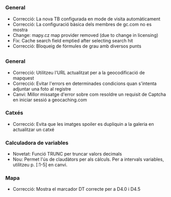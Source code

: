 ##

### General
- Correcció: La nova TB configurada en mode de visita automàticament
- Correcció: La configuració bàsica dels membres de gc.com no es mostra
- Change: mapy.cz map provider removed (due to change in licensing)
- Fix: Cache search field emptied after selecting search hit
- Correcció: Bloqueig de fórmules de grau amb diversos punts

##

### General
- Correcció: Utilitzeu l'URL actualitzat per a la geocodificació de mapquest
- Correcció: Evitar l'errors en determinades condicions quan s'intenta adjuntar una foto al registre
- Canvi: Millor missatge d'error sobre com resoldre un requisit de Captcha en iniciar sessió a geocaching.com

### Catxés
- Correcció: Evita que les imatges spoiler es dupliquin a la galeria en actualitzar un catxé

### Calculadora de variables
- Novetat: Funció TRUNC per truncar valors decimals
- Nou: Permet l'ús de claudàtors per als càlculs. Per a intervals variables, utilitzeu p. \[:1-5\] en canvi.

### Mapa
- Correcció: Mostra el marcador DT correcte per a D4.0 i D4.5
